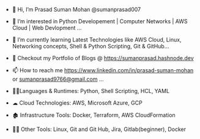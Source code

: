 - 👋 Hi, I’m Prasad Suman Mohan @sumanprasad007
- 👀 I’m interested in Python Developement | Computer Networks | AWS Cloud | Web Devlopment ...
- 🌱 I’m currently learning Latest Technologies like AWS Cloud, Linux, Networking concepts, Shell & Python Scripting, Git & GitHub...
- 📢 Checkout my Portfolio of Blogs @ https://sumanprasad.hashnode.dev
- 📫 How to reach me https://www.linkedin.com/in/prasad-suman-mohan or sumanprasad9766@gmail.com ...

- 👩‍💻Languages & Runtimes: Python, Shell Scripting, HCL, YAML 
- ☁ Cloud Technologies: AWS, Microsoft Azure, GCP
- 🏚 Infrastructure Tools: Docker, Terraform, AWS CloudFormation 
- 🕵️‍♀️ Other Tools: Linux, Git and Git Hub, Jira, Gitlab(beginner), Docker


<!---
sumanprasad007/sumanprasad007 is a ✨ special ✨ repository because its `README.md` (this file) appears on your GitHub profile.
You can click the Preview link to take a look at your changes.
--->
